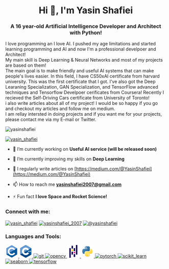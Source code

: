 <h1 align="center">Hi 👋, I'm Yasin Shafiei</h1>
<h3 align="center">A 16 year-old Artificial Intelligence Developer and Architect with Python!</h3>
I love programming an I love AI. I pushed my age limitations and started learning programming and AI and now I'm a professional develpoer and Architect! <br>
My main skill is Deep Learning & Neural Networks and most of my projects are based on them! <br>
The main goal is to make friendly and useful AI systems that can make people's lives easier. 
In this field, I have CS50xAI certificate from harvard university. This was the first certificate that I got.
I've also got the Deep Learaning Specialization, GAN Specialization, and TensorFlow advanced techniques and Tensorflow Develpoer cerificates from Coursera! 
Recently I recieved the Self-Driving Cars certificate from University of Toronto! <br>
i also write articles about all of my project! I would be so happy if you go and checkout my articles and follow me on medium. <br>
I am rellay intersted in doing projects and if you want me for your projects, please contact me via my E-mail or Twitter. <br>

<p align="left"> <img src="https://komarev.com/ghpvc/?username=yasinshafiei&label=Profile%20views&color=0e75b6&style=flat" alt="yasinshafiei" /> </p>

<p align="left"> <a href="https://twitter.com/yasinshafiei07" target="blank"><img src="https://img.shields.io/twitter/follow/yasinshafiei07?logo=twitter&style=for-the-badge" alt="yasin_shafiei" /></a> </p>

- 🔭 I’m currently working on **Useful AI service (will be released soon)**

- 🌱 I’m currently improving my skills on **Deep Learning**

- 📝 I regularly write articles on [https://medium.com/@YasinShafiei](https://medium.com/@YasinShafiei)

- 📫 How to reach me **yasinshafiei2007@gmail.com**

- ⚡ Fun fact **I love Space and Rocket Science!**

<h3 align="left">Connect with me:</h3>
<p align="left">
<a href="https://twitter.com/yasinshafiei07" target="blank"><img align="center" src="https://raw.githubusercontent.com/rahuldkjain/github-profile-readme-generator/master/src/images/icons/Social/twitter.svg" alt="yasin_shafiei" height="30" width="40" /></a>
<a href="https://instagram.com/yasinshafiei_2007" target="blank"><img align="center" src="https://raw.githubusercontent.com/rahuldkjain/github-profile-readme-generator/master/src/images/icons/Social/instagram.svg" alt="yasinshafiei_2007" height="30" width="40" /></a>
<a href="https://medium.com/@yasinshafiei" target="blank"><img align="center" src="https://raw.githubusercontent.com/rahuldkjain/github-profile-readme-generator/master/src/images/icons/Social/medium.svg" alt="@yasinshafiei" height="30" width="40" /></a>
</p>

<h3 align="left">Languages and Tools:</h3>
<p align="left"> <a href="https://www.cprogramming.com/" target="_blank" rel="noreferrer"> <img src="https://raw.githubusercontent.com/devicons/devicon/master/icons/c/c-original.svg" alt="c" width="40" height="40"/> </a> <a href="https://www.w3schools.com/cpp/" target="_blank" rel="noreferrer"> <img src="https://raw.githubusercontent.com/devicons/devicon/master/icons/cplusplus/cplusplus-original.svg" alt="cplusplus" width="40" height="40"/> </a> <a href="https://git-scm.com/" target="_blank" rel="noreferrer"> <img src="https://www.vectorlogo.zone/logos/git-scm/git-scm-icon.svg" alt="git" width="40" height="40"/> </a> <a href="https://opencv.org/" target="_blank" rel="noreferrer"> <img src="https://www.vectorlogo.zone/logos/opencv/opencv-icon.svg" alt="opencv" width="40" height="40"/> </a> <a href="https://pandas.pydata.org/" target="_blank" rel="noreferrer"> <img src="https://raw.githubusercontent.com/devicons/devicon/2ae2a900d2f041da66e950e4d48052658d850630/icons/pandas/pandas-original.svg" alt="pandas" width="40" height="40"/> </a> <a href="https://www.python.org" target="_blank" rel="noreferrer"> <img src="https://raw.githubusercontent.com/devicons/devicon/master/icons/python/python-original.svg" alt="python" width="40" height="40"/> </a> <a href="https://pytorch.org/" target="_blank" rel="noreferrer"> <img src="https://www.vectorlogo.zone/logos/pytorch/pytorch-icon.svg" alt="pytorch" width="40" height="40"/> </a> <a href="https://scikit-learn.org/" target="_blank" rel="noreferrer"> <img src="https://upload.wikimedia.org/wikipedia/commons/0/05/Scikit_learn_logo_small.svg" alt="scikit_learn" width="40" height="40"/> </a> <a href="https://seaborn.pydata.org/" target="_blank" rel="noreferrer"> <img src="https://seaborn.pydata.org/_images/logo-mark-lightbg.svg" alt="seaborn" width="40" height="40"/> </a> <a href="https://www.tensorflow.org" target="_blank" rel="noreferrer"> <img src="https://www.vectorlogo.zone/logos/tensorflow/tensorflow-icon.svg" alt="tensorflow" width="40" height="40"/> </a> </p>

